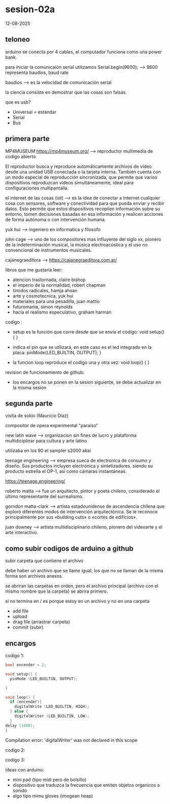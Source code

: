 # sesion-02a

12-08-2025

## teloneo

arduino se conecta por 4 cables, el computador funciona como una power bank.

para iniciar la comunicaión serial utilizamos Serial.begin(9600); --> 9600 representa baudios, baud rate

baudios --> es la velocidad de comunicación serial

la ciencia consiste en demostrar que las cosas son falsas.

que es usb?

- Universal = estándar
- Serial
- Bus

## primera parte

MP4MUSEUM <https://mp4museum.org/>  --> reproductor multimedia de codigo abierto.

El reproductor busca y reproduce automáticamente archivos de vídeo desde una unidad USB conectada o la tarjeta interna. También cuenta con un modo especial de reproducción sincronizada, que permite que varios dispositivos reproduzcan vídeos simultáneamente, ideal para configuraciones multipantalla.

el internet de las cosas (iot) --> es la idea de conectar a Internet cualquier cosa con sensores, software y conectividad para que pueda enviar y recibir datos. Esto permite que estos dispositivos recopilen información sobre su entorno, tomen decisiones basadas en esa información y realicen acciones de forma autónoma o con intervención humana.

yuk hui --> ingeniero en informatica y filosofo

john cage --> uno de los compositores mas influyente del siglo xx, pionero de la indeterminación musical, la música electroacústica y el uso no convencional de instrumentos musicales.

cajanegraeditora --> <https://cajanegraeditora.com.ar/>

libros que me gustaria leer:

- atencion trastornada, claire bishop
- el imperio de la normalidad, robert chapman
- timidos radicales, hamja ahsan
- arte y cosmotecnica, yuk hui
- materiales para una pesadilla, juan mattio
- futuromania, simon reynolds
- hacia el realismo especulativo, graham harman

codigo :

- setup es la función que corre desde que se envía el código:
void setup() {
}

- indica el pin que se utilizará, en este caso es el led integrado en la placa:
  pinMode(LED_BUILTIN, OUTPUT);
}

- la funcion loop reproduce el codigo una y otra vez:
void loop() {
}

revision de funcionamiento de github:

- los encargos no se ponen en la sesion siguiente, se debe actualizar en la misma sesion

## segunda parte

visita de sokio (Mauricio Díaz)

compositor de opera experimental "paraíso"

new latin wave --> organizacion sin fines de lucro y plataforma multidiciplinar para cultura y arte latino

utilizaba en los 90 el sampler s2000 akai

teenage engineering --> empresa sueca de electronica de consumo y diseño. Sus productos incluyen electrónica y sintetizadores, siendo su producto estrella el OP-1, así como cámaras instantáneas.

<https://teenage.engineering/>

roberto matta --> fue un arquitecto, pintor y poeta chileno, considerado el último representante del surrealismo.

gorndon matta-clark --> artista estadounidense de ascendencia chilena que exploró diferentes modos de intervención arquitectónica. Se le reconoce principalmente por sus «building cuts» o «cortes de edificios».

juan downey -->  artista multidisciplinario chileno, pionero del videoarte y el arte interactivo.

## como subir codigos de arduino a github

subir carpeta que contiene el archivo

debe haber un archivo que se llame igual, los que no se llaman de la misma forma son archivos anexos.

se abriran las carpetas en orden, pero el archivo principal (archivo con el mismo nombre que la carpeta) se abrira primero.

si no termina en / es porque estoy en un archivo y no en una carpeta

- add file
- upload
- drag file (arrastrar carpeta)
- commit (subir)

## encargos

codigo 1:

```cpp
bool encender = 2;

void setup() {
  pinMode (LED_BUILTIN, OUTPUT);

}

void loop() {
  if (encender){
    digitalWrite (LED_BUILTIN, HIGH);
  } else {
    digitalWriter (LED_BUILTIN, LOW);
  }
delay (1000);
}
```

Compilation error: 'digitalWriter' was not declared in this scope

codigo 2:

codigo 3:

ideas con arduino:

- mini pad (tipo midi pero de bolsillo)
- dispositivo que traduzca la frecuencia que emiten objetos organicos a sonido
- algo tipo mimu gloves (imogean heap)
